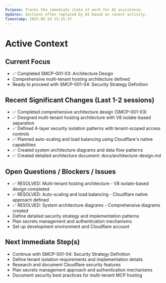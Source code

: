 ```yaml
---
Purpose: Tracks the immediate state of work for AI assistance.
Updates: Sections often replaced by AI based on recent activity.
Timestamp: 2025-05-24 15:15:37
---
```


# Active Context

## Current Focus
* ✅ Completed SMCP-001-03: Architecture Design
* Comprehensive multi-tenant hosting architecture defined
* Ready to proceed with SMCP-001-04: Security Strategy Definition

## Recent Significant Changes (Last 1-2 sessions)
* ✅ Completed comprehensive architecture design (SMCP-001-03)
* ✅ Designed multi-tenant hosting architecture with V8 isolate-based separation
* ✅ Defined 4-layer security isolation patterns with tenant-scoped access controls
* ✅ Planned auto-scaling and load balancing using Cloudflare's native capabilities
* ✅ Created system architecture diagrams and data flow patterns
* ✅ Created detailed architecture document: docs/architecture-design.md

## Open Questions / Blockers / Issues
* ✅ RESOLVED: Multi-tenant hosting architecture - V8 isolate-based design completed
* ✅ RESOLVED: Auto-scaling and load balancing - Cloudflare native approach defined
* ✅ RESOLVED: System architecture diagrams - Comprehensive diagrams created
* Define detailed security strategy and implementation patterns
* Plan secrets management and authentication mechanisms
* Set up development environment and Cloudflare account

## Next Immediate Step(s)
* Continue with SMCP-001-04: Security Strategy Definition
* Define tenant isolation requirements and implementation details
* Research and document Cloudflare security features
* Plan secrets management approach and authentication mechanisms
* Document security best practices for multi-tenant MCP hosting
